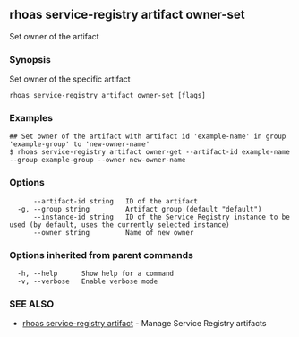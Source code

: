 ## rhoas service-registry artifact owner-set

Set owner of the artifact

### Synopsis

Set owner of the specific artifact


```
rhoas service-registry artifact owner-set [flags]
```

### Examples

```
## Set owner of the artifact with artifact id 'example-name' in group 'example-group' to 'new-owner-name'
$ rhoas service-registry artifact owner-get --artifact-id example-name --group example-group --owner new-owner-name

```

### Options

```
      --artifact-id string   ID of the artifact
  -g, --group string         Artifact group (default "default")
      --instance-id string   ID of the Service Registry instance to be used (by default, uses the currently selected instance)
      --owner string         Name of new owner
```

### Options inherited from parent commands

```
  -h, --help      Show help for a command
  -v, --verbose   Enable verbose mode
```

### SEE ALSO

* [rhoas service-registry artifact](rhoas_service-registry_artifact.md)	 - Manage Service Registry artifacts

